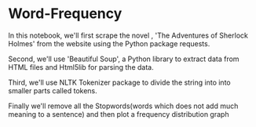 # Word-Frequency

In this notebook, we'll first scrape the novel , 'The Adventures of Sherlock Holmes' from the website using the Python package requests.

Second, we'll use 'Beautiful Soup', a Python library to extract data from HTML files and Html5lib for parsing the data.

Third, we'll use NLTK Tokenizer package to divide the string into into smaller parts called tokens.

Finally we'll remove all the Stopwords(words which does not add much meaning to a sentence) and then plot a frequency distribution graph
